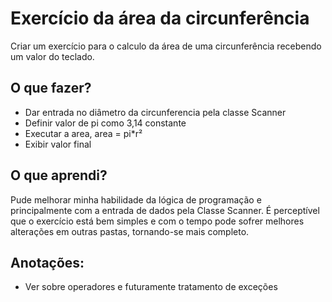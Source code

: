 # Exercício da área da circunferência

Criar um exercício para o calculo da área de uma circunferência recebendo um valor do teclado.

## O que fazer?

* Dar entrada no diâmetro da circunferencia pela classe Scanner
* Definir valor de pi como 3,14 constante
* Executar a area, area = pi*r²
* Exibir valor final

## O que aprendi?
Pude melhorar minha habilidade da lógica de programação e principalmente com a entrada de dados pela Classe Scanner. É perceptível que o exercício está bem simples e com o tempo pode sofrer melhores alterações em outras pastas, tornando-se mais completo.

## Anotações: 
* Ver sobre operadores e futuramente tratamento de exceções
